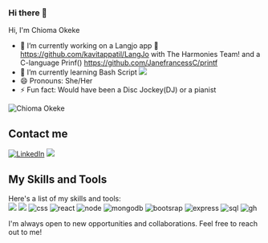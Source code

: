 ### Hi there 👋

Hi, I'm Chioma Okeke

- 🔭 I’m currently working on a Langjo app 📖 https://github.com/kavitappatil/LangJo with The Harmonies Team! and a C-language Prinf() https://github.com/JanefrancessC/printf
- 🌱 I’m currently learning Bash Script <img src="https://img.shields.io/badge/C-00599C?style=for-the-badge&logo=c&logoColor=white
" />
- 😄 Pronouns: She/Her
- ⚡ Fun fact: Would have been a Disc Jockey(DJ) or a pianist

<p align="left"> <img src="https://komarev.com/ghpvc/?username=chiomajokeke" alt="Chioma Okeke" /> </p>

## Contact me

[![LinkedIn](https://img.shields.io/badge/linkedin-%230077B5.svg?&style=for-the-badge&logo=linkedin&logoColor=white)](https://www.linkedin.com/in/chiomajokeke/)
[<img src="https://img.shields.io/badge/Gmail-D14836?style=for-the-badge&logo=gmail&logoColor=white" />](mailto:janefrancesschioma@gmail.com)


## My Skills and Tools
Here's a list of my skills and tools:
<br>
<img src="https://img.shields.io/badge/HTML5-E34F26?style=for-the-badge&logo=html5&logoColor=white"/>
<img src="https://img.shields.io/badge/CSS3-1572B6?style=for-the-badge&logo=css3&logoColor=white" />
<img src="https://img.shields.io/badge/JavaScript-323330?style=for-the-badge&logo=javascript&logoColor=F7DF1E" alt="css" />
<img src="https://img.shields.io/badge/React-20232A?style=for-the-badge&logo=react&logoColor=61DAFB" alt="react"/>
<img src="https://img.shields.io/badge/Node.js-339933?style=for-the-badge&logo=nodedotjs&logoColor=white" alt="node"/>
<img src="https://img.shields.io/badge/MongoDB-%234ea94b.svg?style=for-the-badge&logo=mongodb&logoColor=white" alt="mongodb" />
<img src="https://img.shields.io/badge/Bootstrap-563D7C?style=for-the-badge&logo=bootstrap&logoColor=white" alt="bootsrap" />
<img src="https://img.shields.io/badge/Express.js-000000?style=for-the-badge&logo=express&logoColor=white" alt="express" />
<img src="https://img.shields.io/badge/PostgreSQL-316192?style=for-the-badge&logo=postgresql&logoColor=white" alt="sql" />
<img src="https://img.shields.io/badge/Github%20Actions-282a2e?style=for-the-badge&logo=githubactions&logoColor=367cfe" alt="gh" />


I'm always open to new opportunities and collaborations. Feel free to reach out to me!

<!--
**JanefrancessC/JanefrancessC** is a ✨ _special_ ✨ repository because its `README.md` (this file) appears on your GitHub profile.

Here are some ideas to get you started:

-->
